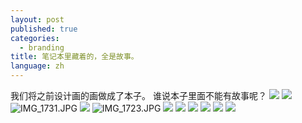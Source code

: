 ```yaml
---
layout: post
published: true
categories:
  - branding
title: 笔记本里藏着的，全是故事。
language: zh
---
```

我们将之前设计画的画做成了本子。 谁说本子里面不能有故事呢？
![]({{site.baseurl}}/image/IMG_1728.jpg)
![]({{site.baseurl}}/image/%E7%85%A7%E7%89%87IMG_1720.JPG)
![IMG_1731.JPG]({{site.baseurl}}/image/IMG_1731.JPG)
![]({{site.baseurl}}/image/%E7%85%A7%E7%89%87IMG_1721.JPG)
![IMG_1723.JPG]({{site.baseurl}}/image/IMG_1723.JPG)
![]({{site.baseurl}}/image/%E7%85%A7%E7%89%87IMG_1722.jpg)
![]({{site.baseurl}}/image/IMG_1724.JPG)
![]({{site.baseurl}}/image/IMG_1727.JPG)
![]({{site.baseurl}}/image/IMGP3887.jpg)
![]({{site.baseurl}}/image/IMG_1732.JPG)
![]({{site.baseurl}}/image/IMG_1729.JPG)
